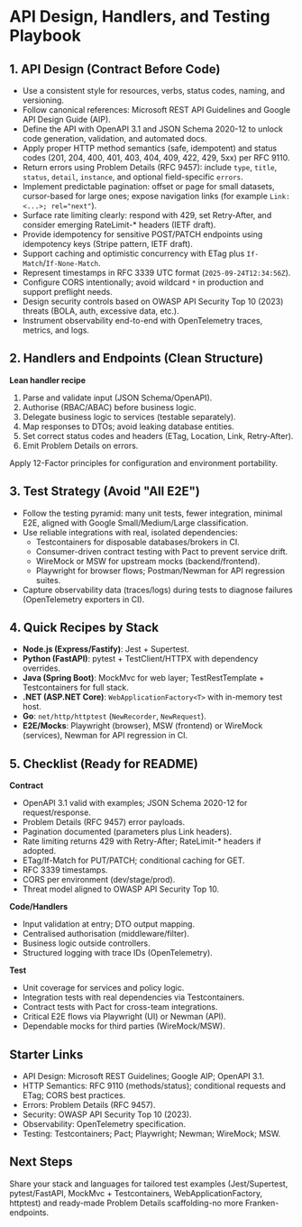 # API Design, Handlers, and Testing Playbook

## 1. API Design (Contract Before Code)
- Use a consistent style for resources, verbs, status codes, naming, and versioning.
- Follow canonical references: Microsoft REST API Guidelines and Google API Design Guide (AIP).
- Define the API with OpenAPI 3.1 and JSON Schema 2020-12 to unlock code generation, validation, and automated docs.
- Apply proper HTTP method semantics (safe, idempotent) and status codes (201, 204, 400, 401, 403, 404, 409, 422, 429, 5xx) per RFC 9110.
- Return errors using Problem Details (RFC 9457): include `type`, `title`, `status`, `detail`, `instance`, and optional field-specific `errors`.
- Implement predictable pagination: offset or page for small datasets, cursor-based for large ones; expose navigation links (for example `Link: <...>; rel="next"`).
- Surface rate limiting clearly: respond with 429, set Retry-After, and consider emerging RateLimit-* headers (IETF draft).
- Provide idempotency for sensitive POST/PATCH endpoints using idempotency keys (Stripe pattern, IETF draft).
- Support caching and optimistic concurrency with ETag plus `If-Match`/`If-None-Match`.
- Represent timestamps in RFC 3339 UTC format (`2025-09-24T12:34:56Z`).
- Configure CORS intentionally; avoid wildcard `*` in production and support preflight needs.
- Design security controls based on OWASP API Security Top 10 (2023) threats (BOLA, auth, excessive data, etc.).
- Instrument observability end-to-end with OpenTelemetry traces, metrics, and logs.

## 2. Handlers and Endpoints (Clean Structure)
**Lean handler recipe**
1. Parse and validate input (JSON Schema/OpenAPI).
2. Authorise (RBAC/ABAC) before business logic.
3. Delegate business logic to services (testable separately).
4. Map responses to DTOs; avoid leaking database entities.
5. Set correct status codes and headers (ETag, Location, Link, Retry-After).
6. Emit Problem Details on errors.

Apply 12-Factor principles for configuration and environment portability.

## 3. Test Strategy (Avoid "All E2E")
- Follow the testing pyramid: many unit tests, fewer integration, minimal E2E, aligned with Google Small/Medium/Large classification.
- Use reliable integrations with real, isolated dependencies:
  - Testcontainers for disposable databases/brokers in CI.
  - Consumer-driven contract testing with Pact to prevent service drift.
  - WireMock or MSW for upstream mocks (backend/frontend).
  - Playwright for browser flows; Postman/Newman for API regression suites.
- Capture observability data (traces/logs) during tests to diagnose failures (OpenTelemetry exporters in CI).

## 4. Quick Recipes by Stack
- **Node.js (Express/Fastify)**: Jest + Supertest.
- **Python (FastAPI)**: pytest + TestClient/HTTPX with dependency overrides.
- **Java (Spring Boot)**: MockMvc for web layer; TestRestTemplate + Testcontainers for full stack.
- **.NET (ASP.NET Core)**: `WebApplicationFactory<T>` with in-memory test host.
- **Go**: `net/http/httptest` (`NewRecorder`, `NewRequest`).
- **E2E/Mocks**: Playwright (browser), MSW (frontend) or WireMock (services), Newman for API regression in CI.

## 5. Checklist (Ready for README)
**Contract**
- OpenAPI 3.1 valid with examples; JSON Schema 2020-12 for request/response.
- Problem Details (RFC 9457) error payloads.
- Pagination documented (parameters plus Link headers).
- Rate limiting returns 429 with Retry-After; RateLimit-* headers if adopted.
- ETag/If-Match for PUT/PATCH; conditional caching for GET.
- RFC 3339 timestamps.
- CORS per environment (dev/stage/prod).
- Threat model aligned to OWASP API Security Top 10.

**Code/Handlers**
- Input validation at entry; DTO output mapping.
- Centralised authorisation (middleware/filter).
- Business logic outside controllers.
- Structured logging with trace IDs (OpenTelemetry).

**Test**
- Unit coverage for services and policy logic.
- Integration tests with real dependencies via Testcontainers.
- Contract tests with Pact for cross-team integrations.
- Critical E2E flows via Playwright (UI) or Newman (API).
- Dependable mocks for third parties (WireMock/MSW).

## Starter Links
- API Design: Microsoft REST Guidelines; Google AIP; OpenAPI 3.1.
- HTTP Semantics: RFC 9110 (methods/status); conditional requests and ETag; CORS best practices.
- Errors: Problem Details (RFC 9457).
- Security: OWASP API Security Top 10 (2023).
- Observability: OpenTelemetry specification.
- Testing: Testcontainers; Pact; Playwright; Newman; WireMock; MSW.

## Next Steps
Share your stack and languages for tailored test examples (Jest/Supertest, pytest/FastAPI, MockMvc + Testcontainers, WebApplicationFactory, httptest) and ready-made Problem Details scaffolding-no more Franken-endpoints.
